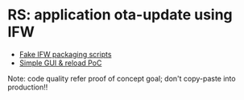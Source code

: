 # RS: application ota-update using IFW

- [Fake IFW packaging scripts](shell/README.md)
- [Simple GUI & reload PoC](gui/README.md)

Note: code quality refer proof of concept goal; don't copy-paste into production!!
